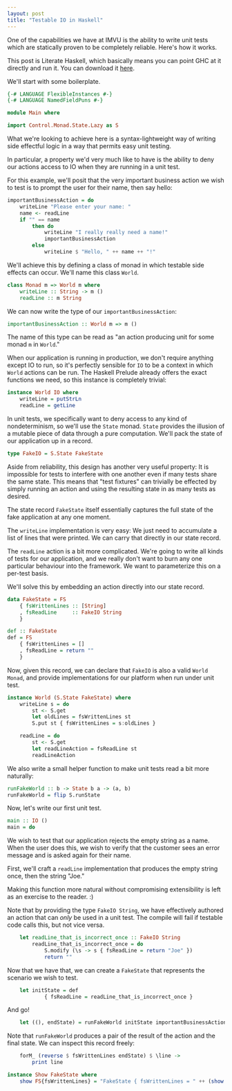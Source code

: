 ```yaml
---
layout: post
title: "Testable IO in Haskell"
---
```


One of the capabilities we have at IMVU is the ability to write unit tests which are statically proven to be completely
reliable.  Here's how it works.

This post is Literate Haskell, which basically means you can point GHC at it directly and run it.
You can download it [here](https://raw.githubusercontent.com/andyfriesen/andyfriesen.github.io/master/_lhs/testable-io-in-haskell.lhs).

We'll start with some boilerplate.

```haskell
{-# LANGUAGE FlexibleInstances #-}
{-# LANGUAGE NamedFieldPuns #-}

module Main where

import Control.Monad.State.Lazy as S
```

What we're looking to achieve here is a syntax-lightweight way of writing side effectful logic in a way that permits
easy unit testing.

In particular, a property we'd very much like to have is the ability to deny our actions access to IO when they are
running in a unit test.

For this example, we'll posit that the very important business action we wish to test is to prompt the user for their
name, then say hello:

```haskell
importantBusinessAction = do
    writeLine "Please enter your name: "
    name <- readLine
    if "" == name
        then do
            writeLine "I really really need a name!"
            importantBusinessAction
        else
            writeLine $ "Hello, " ++ name ++ "!"
```

We'll achieve this by defining a class of monad in which testable side effects can occur.  We'll name this class
`World`.

```haskell
class Monad m => World m where
    writeLine :: String -> m ()
    readLine :: m String
```

We can now write the type of our `importantBusinessAction`:

```haskell
importantBusinessAction :: World m => m ()
```

The name of this type can be read as "an action producing unit for some monad `m` in `World`."

When our application is running in production, we don't require anything except IO to run, so it's perfectly sensible
for `IO` to be a context in which `World` actions can be run.  The Haskell Prelude already offers the exact functions
we need, so this instance is completely trivial:

```haskell
instance World IO where
    writeLine = putStrLn
    readLine = getLine
```

In unit tests, we specifically want to deny access to any kind of nondeterminism, so we'll use the `State` monad.
`State` provides the illusion of a mutable piece of data through a pure computation.  We'll pack the state of our
application up in a record.

```haskell
type FakeIO = S.State FakeState
```

Aside from reliability, this design has another very useful property: It is impossible for tests to interfere with one
another even if many tests share the same state.  This means that "test fixtures" can trivially be effected by simply
running an action and using the resulting state in as many tests as desired.

The state record `FakeState` itself essentially captures the full state of the fake application at any one moment.

The `writeLine` implementation is very easy: We just need to accumulate a list of lines
that were printed.  We can carry that directly in our state record.

The `readLine` action is a bit more complicated.  We're going to write all kinds of tests for our application, and we
really don't want to burn any one particular behaviour into the framework.  We want to parameterize this on a per-test
basis.

We'll solve this by embedding an action directly into our state record.

```haskell
data FakeState = FS
    { fsWrittenLines :: [String]
    , fsReadLine     :: FakeIO String
    }

def :: FakeState
def = FS
    { fsWrittenLines = []
    , fsReadLine = return ""
    }
```

Now, given this record, we can declare that `FakeIO` is also a valid `World` `Monad`, and provide
implementations for our platform when run under unit test.

```haskell
instance World (S.State FakeState) where
    writeLine s = do
        st <- S.get
        let oldLines = fsWrittenLines st
        S.put st { fsWrittenLines = s:oldLines }

    readLine = do
        st <- S.get
        let readLineAction = fsReadLine st
        readLineAction
```

We also write a small helper function to make unit tests read a bit more naturally:

```haskell
runFakeWorld :: b -> State b a -> (a, b)
runFakeWorld = flip S.runState
```

Now, let's write our first unit test.

```haskell
main :: IO ()
main = do
```

We wish to test that our application rejects the empty string as a name.  When the user does this, we wish to verify
that the customer sees an error message and is asked again for their name.

First, we'll craft a `readLine` implementation that produces the empty string once, then the string "Joe."

Making this function more natural without compromising extensibility is left as an exercise to the reader. :)

Note that by providing the type `FakeIO String`, we have effectively authored an action that can _only_ be used in a
unit test.  The compile will fail if testable code calls this, but not vice versa.

```haskell
    let readLine_that_is_incorrect_once :: FakeIO String
        readLine_that_is_incorrect_once = do
            S.modify (\s -> s { fsReadLine = return "Joe" })
            return ""
```

Now that we have that, we can create a `FakeState` that represents the scenario we wish to test.

```haskell
    let initState = def
            { fsReadLine = readLine_that_is_incorrect_once }
```

And go!

```haskell
    let ((), endState) = runFakeWorld initState importantBusinessAction
```

Note that `runFakeWorld` produces a pair of the result of the action and the final state.  We can inspect this record
freely:

```haskell
    forM_ (reverse $ fsWrittenLines endState) $ \line ->
        print line

instance Show FakeState where
    show FS{fsWrittenLines} = "FakeState { fsWrittenLines = " ++ (show fsWrittenLines) ++ " }"
```
